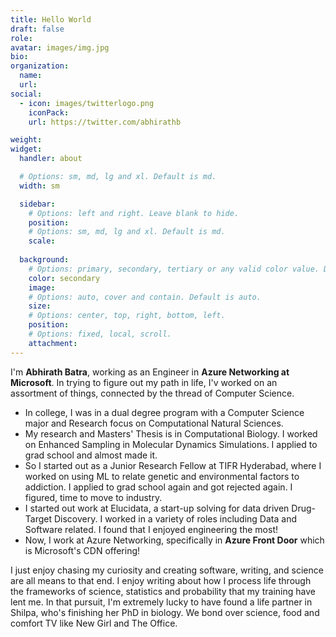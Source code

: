 ```yaml
---
title: Hello World
draft: false
role: 
avatar: images/img.jpg
bio: 
organization:
  name: 
  url:
social:
  - icon: images/twitterlogo.png
    iconPack: 
    url: https://twitter.com/abhirathb

weight:
widget:
  handler: about

  # Options: sm, md, lg and xl. Default is md.
  width: sm

  sidebar:
    # Options: left and right. Leave blank to hide.
    position: 
    # Options: sm, md, lg and xl. Default is md.
    scale:
  
  background:
    # Options: primary, secondary, tertiary or any valid color value. Default is primary.
    color: secondary
    image:
    # Options: auto, cover and contain. Default is auto.
    size: 
    # Options: center, top, right, bottom, left.
    position: 
    # Options: fixed, local, scroll.
    attachment: 
---
```

I'm **Abhirath Batra**, working as an Engineer in **Azure Networking at Microsoft**. In trying to figure out my path in life, I'v worked on an assortment of things, connected by the thread of Computer Science.

* In college, I was in a dual degree program with a Computer Science major and Research focus on Computational Natural Sciences. 
* My research and Masters' Thesis is in Computational Biology. I worked on Enhanced Sampling in Molecular Dynamics Simulations. I applied to grad school and almost made it. 
* So I started out as a Junior Research Fellow at TIFR Hyderabad, where I worked on using ML to relate genetic and environmental factors to addiction. I applied to grad school again and got rejected again. I figured, time to move to industry.
* I started out work at Elucidata, a start-up solving for data driven Drug-Target Discovery. I worked in a variety of roles including Data and Software related. I found that I enjoyed engineering the most!
* Now, I work at Azure Networking, specifically in **Azure Front Door** which is Microsoft's CDN offering!

I just enjoy chasing my curiosity and creating software, writing, and science are all means to that end. I enjoy writing about how I process life through the frameworks of science, statistics and probability that my training have lent me. In that pursuit, I'm extremely lucky to have found a life partner in Shilpa, who's finishing her PhD in biology. We bond over science, food and comfort TV like New Girl and The Office.
 
 